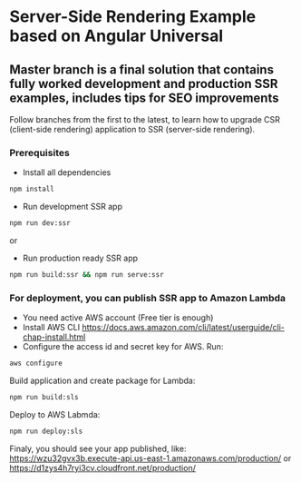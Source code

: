 # Server-Side Rendering Example based on Angular Universal  

## Master branch is a final solution that contains fully worked development and production SSR examples, includes tips for SEO improvements  
Follow branches from the first to the latest, to learn how to upgrade CSR (client-side rendering) application to SSR (server-side rendering). 

### Prerequisites
- Install all dependencies
```bash
npm install
```

- Run development SSR app
```bash
npm run dev:ssr
```

or 

- Run production ready SSR app
```bash
npm run build:ssr && npm run serve:ssr
```

### For deployment, you can publish SSR app to Amazon Lambda
- You need active AWS account (Free tier is enough)
- Install AWS CLI
https://docs.aws.amazon.com/cli/latest/userguide/cli-chap-install.html
- Configure the access id and secret key for AWS. Run:
```bash
aws configure 
```

Build application and create package for Lambda:
```bash
npm run build:sls
```

Deploy to AWS Labmda:
```bash
npm run deploy:sls
```

Finaly, you should see your app published, like:
https://wzu32gvx3b.execute-api.us-east-1.amazonaws.com/production/
or
https://d1zys4h7ryi3cv.cloudfront.net/production/ 